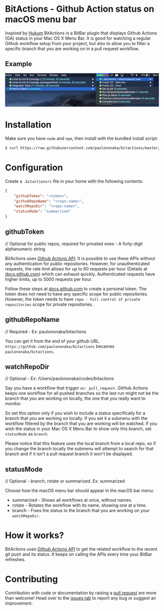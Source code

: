 # BitActions - Github Action status on macOS menu bar

Inspired by [Hukum](https://github.com/abskmj/hukum) BitActions is a BitBar plugin that displays Github Actions (GA) status in your Mac OS X Menu Bar. It is good for watching a regular Github workflow setup from your project, but also to allow you to filter a specific branch that you are working on in a pull request workflow.

## Example

![BitActions example showing GitHub Actions status on macOS menu](images/sample.png)

# Installation

Make sure you have `node` and `npm`, then install with the bundled install script:
```sh
$ curl https://raw.githubusercontent.com/paulononaka/bitactions/master/install.sh | NODE=$(which node) bash
```

# Configuration
Create a `.bitactionsrc` file in your home with the following contents:

```json
{
    "githubToken": "<token>",
    "githubRepoName": "<repo-name>", 
    "watchRepoDir": "<repo-name>",   
    "statusMode": "summarized"            
}
```

## githubToken
// Optional for public repos, required for privated ones - A forty-digit alphanumeric string

BitActions uses [Github Actions API](https://docs.github.com/en/rest/reference/actions). It is possible to use these APIs without any authentication for public repositories. However, for unauthenticated requests, the rate limit allows for up to 60 requests per hour (Details at [docs.github.com](https://docs.github.com/en/rest/overview/resources-in-the-rest-api#rate-limiting)) which can exhaust quickly. Authenticated requests have higher limits, up to 5000 requests per hour.

Follow these steps at [docs.github.com](https://docs.github.com/en/github/authenticating-to-github/creating-a-personal-access-token) to create a personal token. The token does not need to have any specific scope for public repositories. However, the token  needs to have `repo - Full control of private repositories` scope for private repositories.

## githubRepoName
// Required - Ex: paulononaka/bitactions

You can get it from the end of your github URL. `https://github.com/paulononaka/bitactions` becames `paulononaka/bitactions`.

## watchRepoDir
// Optional - Ex: /Users/paulononaka/codes/bitactions

Say you have a workflow that trigger `on: pull_request`. GitHub Actions keeps one workflow for all pushed branches so the last run might not be the branch that you are working on locally, the one that you really want to monitor.

So set this option only if you wish to include a status specifically for a branch that you are working on locally. If you set it a submenu with the workflow filtered by the branch that you are working will be watched. If you wish the status in your Mac OS X Menu Bar to show only this branch, set `statusMode` as `branch`.

Please notice that this feature uses the local branch from a local repo, so if you change the branch locally the submenu will attempt to search for that branch and if it isn't a pull request branch it won't be displayed.

## statusMode
// Optional - branch, rotate or summarized. Ex: summarized

Choose how the macOS menu bar should appear in the macOS bar menu:

- summarized - Shows all workflows at once, without names.
- rotate - Rotates the workflow with its name, showing one at a time.
- branch - Fixes the status to the branch that you are working on your `watchRepoDir`.

# How it works?
BitActions uses [Github Actions API](https://docs.github.com/en/rest/reference/actions) to get the related workflow to the recent git push and its status. It keeps on calling the APIs every time your BitBar refreshes.

# Contributing

Contribution with code or documentation by raising a [pull request](https://github.com/paulononaka/bitactions/pulls) are more than welcome! Head over to the [issues tab](https://github.com/paulononaka/bitactions/issues) to report any bug or suggest an improvement. 